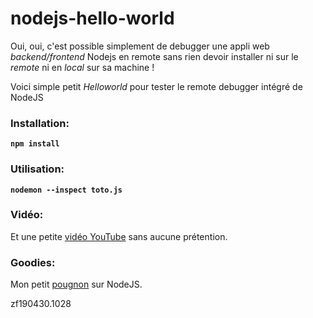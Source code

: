 # nodejs-hello-world

Oui, oui, c'est possible simplement de debugger une appli web *backend/frontend* Nodejs en remote sans rien devoir installer ni sur le *remote* ni en *local* sur sa machine !

Voici simple petit *Helloworld* pour tester le remote debugger intégré de NodeJS

### Installation:
**``npm install``**


### Utilisation:
**``nodemon --inspect toto.js``**


### Vidéo:
Et une petite [vidéo YouTube](https://youtu.be/baNNX4fbvOw) sans aucune prétention.


### Goodies:
Mon petit [pougnon](https://docs.google.com/document/d/1CP-EEsOogaE4KcsPEG1qbPTEKvbZ45bNC7m_PyXZMx4/edit#heading=h.hs9r2owj8gnm) sur NodeJS.




zf190430.1028

